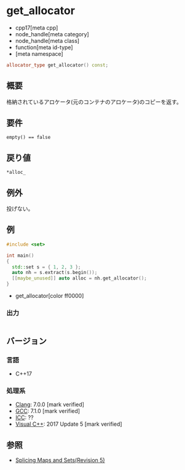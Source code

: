# get_allocator
* cpp17[meta cpp]
* node_handle[meta category]
* node_handle[meta class]
* function[meta id-type]
* [meta namespace]

```cpp
allocator_type get_allocator() const;
```

## 概要
格納されているアロケータ(元のコンテナのアロケータ)のコピーを返す。


## 要件
`empty() == false`


## 戻り値
`*alloc_`


## 例外
投げない。


## 例
```cpp example
#include <set>

int main()
{
  std::set s = { 1, 2, 3 };
  auto nh = s.extract(s.begin());
  [[maybe_unused]] auto alloc = nh.get_allocator();
}
```
* get_allocator[color ff0000]


### 出力
```
```

## バージョン
### 言語
- C++17

### 処理系
- [Clang](/implementation.md#clang): 7.0.0 [mark verified]
- [GCC](/implementation.md#gcc): 7.1.0 [mark verified]
- [ICC](/implementation.md#icc): ??
- [Visual C++](/implementation.md#visual_cpp): 2017 Update 5 [mark verified]


## 参照
- [Splicing Maps and Sets(Revision 5)](http://www.open-std.org/jtc1/sc22/wg21/docs/papers/2016/p0083r3.pdf)
